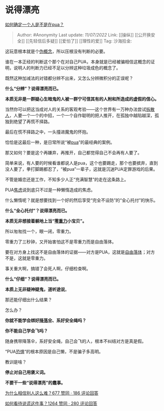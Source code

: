 # 说得漂亮
[如何确定一个人是不是在pua？](https://www.zhihu.com/question/65164829/answer/2567453063)

> Author: #Anonymity
> Last update: *11/07/2022*
> Link: [[操纵]] [[公开换安全]] [[先轻信后多疑]] [[爱怕了]] [[理性的爱]]
> Tag:
> 沙海拾金:

这玩意根本就是个[伪概念](https://www.zhihu.com/search?q=%E4%BC%AA%E6%A6%82%E5%BF%B5&search_source=Entity&hybrid_search_source=Entity&hybrid_search_extra=%7B%22sourceType%22%3A%22answer%22%2C%22sourceId%22%3A2567453063%7D)，所以压根没有判断的必要。

谁在一本正经的判断这个那个在对自己PUA，本身就是已经被骗相信这概念的证明，说明人的判断力已经不足以分辨这种垃圾成色的概念了。

既然这种加减法的对错都分辨不出来，又怎么分辨微积分的正误呢？

**什么“分辨”？说得漂亮而已。**

**本质无非是一群疑心生暗鬼的人被一群宁可信其有的人附和所造成的虚假的信心。**

当然你可以把这当成对人的关系的客观考验——这个世界有一万种办法尝试[拆散人](https://www.zhihu.com/search?q=%E6%8B%86%E6%95%A3%E4%BA%BA&search_source=Entity&hybrid_search_source=Entity&hybrid_search_extra=%7B%22sourceType%22%3A%22answer%22%2C%22sourceId%22%3A2567453063%7D)，人要一个一个的中招，一个一个自作聪明的把人推开，在孤独中越陷越深，孤独到绝望了再慌不择路。

最后在慌不择路之中，一头撞进魔鬼的怀抱。

恰恰是这最后一种，是日常所说“被[pua](https://www.zhihu.com/search?q=pua&search_source=Entity&hybrid_search_source=Entity&hybrid_search_extra=%7B%22sourceType%22%3A%22answer%22%2C%22sourceId%22%3A2567453063%7D)”的最经典的案例。

那又如何？要是这个再嫌弃，再推开，自己都觉得自己不会再有人要了。

简单来说，有人要的时候看谁都说人是pua，这个也要踢走，那个也要摈弃，直到没人要了，拳打脚踢都忍了，“被pua”一辈子，这就是沉迷PUA定罪游戏的后果。

不管是婚恋还是工作，不知多少人正“充满智慧”的走在这条路上。

PUA[焦虑](https://www.zhihu.com/search?q=%E7%84%A6%E8%99%91&search_source=Entity&hybrid_search_source=Entity&hybrid_search_extra=%7B%22sourceType%22%3A%22answer%22%2C%22sourceId%22%3A2567453063%7D)说到底只不过是一种懒惰造成的焦虑。

什么懒惰呢？就是想要找到一个好的然后享受“完全不设防”的“全心托付”的快乐。

**什么“全心托付”？说得漂亮而已。**

**本质无非想接着躺地上当“[零重力](https://www.zhihu.com/search?q=%E9%9B%B6%E9%87%8D%E5%8A%9B&search_source=Entity&hybrid_search_source=Entity&hybrid_search_extra=%7B%22sourceType%22%3A%22answer%22%2C%22sourceId%22%3A2567453063%7D)小宝贝”。**

所以匆匆找一个，眼一闭，零重力。

零重力了三秒钟，又开始害怕这不是零重力而是自由落体。

要在对方身上找这不是自由落体的证据——对方是PUA，这就是[自由落体](https://www.zhihu.com/search?q=%E8%87%AA%E7%94%B1%E8%90%BD%E4%BD%93&search_source=Entity&hybrid_search_source=Entity&hybrid_search_extra=%7B%22sourceType%22%3A%22answer%22%2C%22sourceId%22%3A2567453063%7D)；对方不是，这就是零重力。

事关重大啊，搞错了会死人啊，仔细检查啊。

**什么“仔细“？说得漂亮而已。**

**本质上无非疑神疑鬼，道听途说**。

那还能仔细出什么结果？

怎么办？

**你就不能学会绑好[降落伞](https://www.zhihu.com/search?q=%E9%99%8D%E8%90%BD%E4%BC%9E&search_source=Entity&hybrid_search_source=Entity&hybrid_search_extra=%7B%22sourceType%22%3A%22answer%22%2C%22sourceId%22%3A2567453063%7D)、系好安全绳吗？**

**你不能自己学会飞吗？**

随身携带降落伞，系好安全绳，自己会飞的人，根本不纠结对方是真是假。

“PUA[恐惧](https://www.zhihu.com/search?q=%E6%81%90%E6%83%A7&search_source=Entity&hybrid_search_source=Entity&hybrid_search_extra=%7B%22sourceType%22%3A%22answer%22%2C%22sourceId%22%3A2567453063%7D)“的根本原因是自己懒，不是骗子多高明。

教训是啥？

**停止对自己用褒义词。**

**不要干一些“说得漂亮”的蠢事。**

[为什么相信别人这么难？677 赞同 · 186 评论回答](https://www.zhihu.com/answer/1354742955#)

[如何看待说谎这件事？1264 赞同 · 280 评论回答](https://www.zhihu.com/answer/1297176586)
